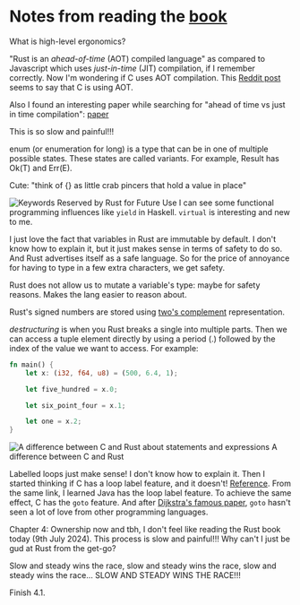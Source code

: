 # Notes from reading the [book](https://doc.rust-lang.org/book/)

What is high-level ergonomics?

"Rust is an *ahead-of-time* (AOT) compiled language" as compared to Javascript which uses *just-in-time* (JIT) compilation, if I remember correctly. Now I'm wondering if C uses AOT compilation. This [Reddit post](https://www.reddit.com/r/Compilers/comments/19ctf7p/aot_vs_jit_comilation/) seems to say that C is using AOT.

Also I found an interesting paper while searching for "ahead of time vs just in time compilation": [paper](https://dl.acm.org/doi/10.1145/3623507.3623554)

This is so slow and painful!!!

enum (or enumeration for long) is a type that can be in one of multiple possible states. These states are called variants. For example, Result has Ok(T) and Err(E).

Cute: "think of {} as little crab pincers that hold a value in place"

![Keywords Reserved by Rust for Future Use](imgs_for_notes/Screenshot%202024-07-03%20at%2012.07.27 PM.png) I can see some functional programming influences like `yield` in Haskell. `virtual` is interesting and new to me.

I just love the fact that variables in Rust are immutable by default. I don't know how to explain it, but it just makes sense in terms of safety to do so. And Rust advertises itself as a safe language. So for the price of annoyance for having to type in a few extra characters, we get safety.

Rust does not allow us to mutate a variable's type: maybe for safety reasons. Makes the lang easier to reason about.

Rust's signed numbers are stored using [two's complement](https://en.wikipedia.org/wiki/Two%27s_complement) representation.

*destructuring* is when you Rust breaks a single into multiple parts. Then we can access a tuple element directly by using a period (.) followed by the index of the value we want to access. For example:

```rust
fn main() {
    let x: (i32, f64, u8) = (500, 6.4, 1);

    let five_hundred = x.0;

    let six_point_four = x.1;

    let one = x.2;
}
```

![A difference between C and Rust about statements and expressions](imgs_for_notes/Screenshot%202024-07-03%20at%202.22.34 PM.png) A difference between C and Rust

Labelled loops just make sense! I don't know how to explain it. Then I started thinking if C has a loop label feature, and it doesn't! [Reference](https://stackoverflow.com/questions/45825935/is-there-such-a-thing-as-labeled-or-unlabeled-break-in-c). From the same link, I learned Java has the loop label feature. To achieve the same effect, C has the `goto` feature. And after [Dijkstra's famous paper](http://homepages.cwi.nl/~storm/teaching/reader/Dijkstra68.pdf), `goto` hasn't seen a lot of love from other programming languages.

Chapter 4: Ownership now and tbh, I don't feel like reading the Rust book today (9th July 2024). This process is slow and painful!!! Why can't I just be gud at Rust from the get-go?

Slow and steady wins the race, slow and steady wins the race, slow and steady wins the race... SLOW AND STEADY WINS THE RACE!!!

Finish 4.1.